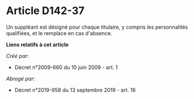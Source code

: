 # Article D142-37

Un suppléant est désigné pour chaque titulaire, y compris les personnalités qualifiées, et le remplace en cas d'absence.

**Liens relatifs à cet article**

_Créé par_:

  - Décret n°2009-660 du 10 juin 2009 - art. 1

_Abrogé par_:

  - Décret n°2019-958 du 13 septembre 2019 - art. 16
